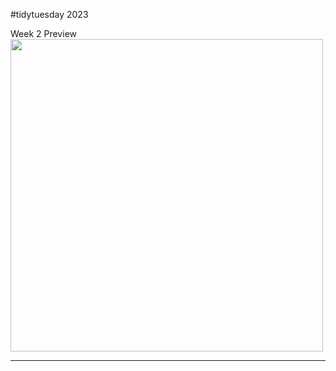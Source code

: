#tidytuesday 2023

Week 2 Preview
<img align="centre" src="/week2/Spinus-pinus-map.png" width="500">
<br>
<hr>
